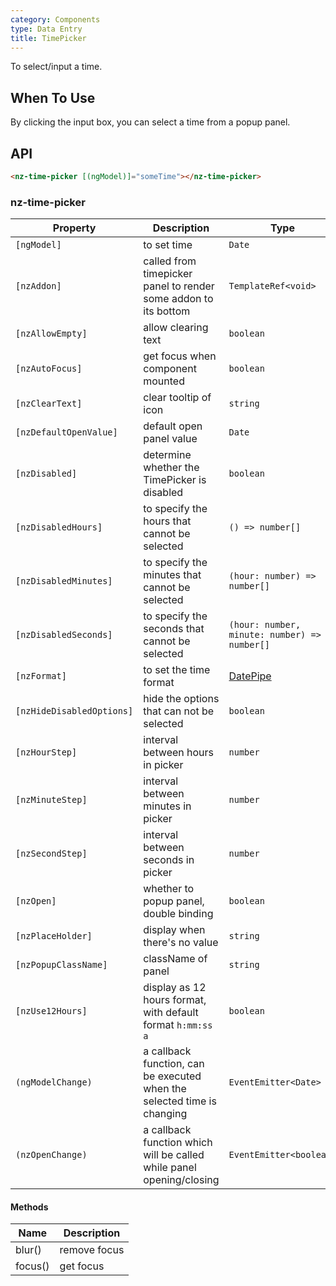 ```yaml
---
category: Components
type: Data Entry
title: TimePicker
---
```


To select/input a time.

## When To Use

By clicking the input box, you can select a time from a popup panel.

## API

```html
<nz-time-picker [(ngModel)]="someTime"></nz-time-picker>
```

### nz-time-picker

| Property | Description | Type | Default |
| -------- | ----------- | ---- | ------- |
| `[ngModel]` | to set time | `Date` | - |
| `[nzAddon]` | called from timepicker panel to render some addon to its bottom | `TemplateRef<void>` | - |
| `[nzAllowEmpty]` | allow clearing text | `boolean` | `true` |
| `[nzAutoFocus]` | get focus when component mounted | `boolean` | `false` |
| `[nzClearText]` | clear tooltip of icon | `string` | `'clear'` |
| `[nzDefaultOpenValue]` | default open panel value | `Date` | `new Date()` |
| `[nzDisabled]` | determine whether the TimePicker is disabled | `boolean` | `false` |
| `[nzDisabledHours]` | to specify the hours that cannot be selected | `() => number[]` | - |
| `[nzDisabledMinutes]` | to specify the minutes that cannot be selected | `(hour: number) => number[]` | - |
| `[nzDisabledSeconds]` | to specify the seconds that cannot be selected | `(hour: number, minute: number) => number[]` | - |
| `[nzFormat]` | to set the time format | [DatePipe](https://angular.io/api/common/DatePipe) | `"HH:mm:ss"` |
| `[nzHideDisabledOptions]` | hide the options that can not be selected | `boolean` | `false` |
| `[nzHourStep]` | interval between hours in picker | `number` | `1` |
| `[nzMinuteStep]` | interval between minutes in picker | `number` | `1` |
| `[nzSecondStep]` | interval between seconds in picker | `number` | `1` |
| `[nzOpen]` | whether to popup panel, double binding | `boolean` | `false` |
| `[nzPlaceHolder]` | display when there's no value | `string` | `"Select a time"` |
| `[nzPopupClassName]` | className of panel | `string` | `''` |
| `[nzUse12Hours]` | display as 12 hours format, with default format `h:mm:ss a` | `boolean` | `false` |
| `(ngModelChange)` | a callback function, can be executed when the selected time is changing | `EventEmitter<Date>` | - |
| `(nzOpenChange)` | a callback function which will be called while panel opening/closing | `EventEmitter<boolean>` | - |


#### Methods

| Name | Description |
| ---- | ----------- |
| blur() | remove focus |
| focus() | get focus |
